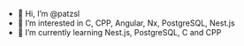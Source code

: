 - 👋 Hi, I’m @patzsl
- 👀 I’m interested in C, CPP, Angular, Nx, PostgreSQL, Nest.js
- 🌱 I’m currently learning Nest.js, PostgreSQL, C and CPP
